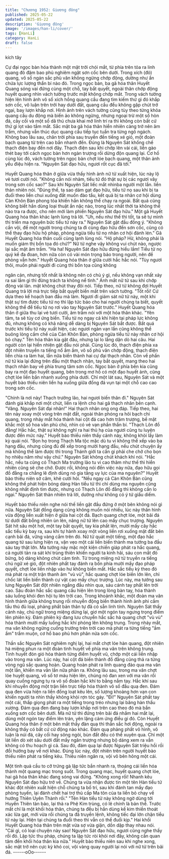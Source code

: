```yaml
---
title: "Chương 1952: Giương đông"
published: 2025-05-22
updated: 2025-05-22
description: 'Giương đông'
image: '/images/han-li/cover/'
tags: [HanLi]
category: HanLi
draft: false
---
```


kích tây

Cự đại ngọc bàn hóa thành một mặt trởi chói mắt, từ phía trên tỏa
ra linh quang đỏ đậm bao phủ nghiêm ngặt sơn cốc bên dưới.
Trong xích (đỏ) quang, vô số ngán sắc phù văn không ngừng
chớp động, dường như ẩn chứa lực lượng thẩn bí nào đó.
Trong ngọc bàn, ba gã hóa thân Huyết Quang sóng vai đứng
cùng một chỗ, tay bắt quyết, ngoài thân chớp động huyết quang
nhìn vách tường trước mặt không chớp mắt. Trong vách tường
hiện lên hình ảnh vô số xích hồng quang cầu đang tìm kiếm thứ gì
đó khắp sơn cốc, vô luận trên trởi hay dưới đất, quang cầu đểu
không gặp chút trở ngại, bay lượn khắp nơi.
Hình ảnh trên vách tường cũng tùy theo từng khỏa quang cầu du
động mà biến ảo không ngừng, nhưng ngoại trừ một số hòn đá,
cây cối và một số dã thú chưa khai mở linh trí ra thì không còn bất
cứ thứ gì lọt vào tầm mắt.
Sắc mặt ba gã hóa thân hiển nhiên càng trở nên âm trầm, nhưng
vẫn thúc dục quang cầu tiếp tục tuần tra từng ngõ ngách. Không
bao lâu sau, chân trời phía sau truyền đến tiếng xé gió, một đoàn
bạch quang từ trên cao bắn nhanh đến.
Đúng là Nguyên Sát khống chế thạch điện bay đến nơi đây.
Thạch điện sau khi chớp lên vài cái, liền gào thét bay tới cách
ngọc bàn hơn ngàn trượng rồi dừng độn quang lại. Cơ hồ cùng
lúc đó, vách tường trên ngọc bàn chợt lóe bạch quang, một thân
ảnh yểu điệu hiện ra.
"Nguyên Sát đạo hữu, ngươi rốt cục đã tới."

Huyết Quang hóa thân ở giữa vừa thấy hình ảnh nữ tử xuất hiện,
lúc này lộ vẻ tươi cười nói.
"Không cần nói nhảm, tiểu tử đó thật sự bị các ngươi vây trong
sơn cốc sao?"
Sau khi Nguyên Sát liếc mắt nhinba người một lần. liền thản
nhiên nói.
"Đúng thế, ta sao dám gạt đạo hữu, tiểu tử nọ sau khi bị ta đuổi
theo liền chui xuống đất muốn đào tẩu, kết quả bị ta nhân cơ hội
dùng Càn Khôn Bàn phong tỏa khiến hắn không thể chạy ra
ngoài. Bất quá cũng không biết hắn dùng loại thuật ẩn nặc nào,
trong lúc nhất thời ta không thể nào tra ra được, cho nên mới làm
phiền Nguyên Sát đạo hữu."
Một gã Huyết Quang hóa thân khác lạnh lùng trả lời.
"Uh, nếu như thế thì tốt, ta sẽ tự mình thi triển ma nguyên bức tiểu
tử này ra."
Nguyên Sát gật đầu đồng ý.
"Không cần vội, để một người trong chúng ta đi cùng đạo hữu đến
sơn cốc, cũng có thể thay đạo hữu hộ pháp, phòng ngừa tiểu tử
nọ nhân cơ hội đánh lén."
Gã Huyết Quang hóa thân cuối cùng lạnh lùng nói.
"Hộ pháp? Hừ, không phải là muốn giám thị bổn tọa đó chứ?"
Nữ tử nghe vậy không vui chút nào, ngược lại sắc mặt âm trầm.
"Ha ha! Nguyên Sát đạo hữu đừng hiểu lầm! Tiểu tử nọ quỷ kế đa
đoan, hơn nữa còn có vài món trọng bảo trong người, nên đề
phòng vẫn hơn."
Huyết Quang hóa thân ờ giữa cười hắc hắc nói.
"Tùy ngươi thôi, muốn phái người đi cùng thì bổn tọa cũng không

ngăn cản, nhưng tốt nhất là không nên có chủ ý gì, nếu không vạn
nhất xảy ra sai lầm gì thì đừng trách ta không nể tình."
Ánh mắt nữ tử sau khi chớp động vài lân. mặt không chút thay đôi
nói.
Tiếp theo, nữ tử không đợi Huyết Quang trả lời mà trực tiếp bắt
quyết biến mất trên vách tường.
"Tốt rồi! Cứ dựa theo kế hoạch ban đầu mà làm. Ngươi đi giám
sát nữ tử này, một khi thật sự tìm được tiểu tử nọ thì lập tức báo
cho hai người chúng ta biết, quyết không thể để tiểu tử nọ rơi vào
tay Nguyên Sát trước."
Huyết Quang hóa thân ở giữa thu lại vẻ tươi cười, âm trầm nói
với một hóa thân khác.
"Yên tâm, ta sẽ tùy cơ ứng biến. Tiểu tử nọ ngay cả khi hiện tại
pháp lực không đủ, nhưng không có khả năng dễ dàng bị Nguyên
Sát bắt được. Bất quá trước khi tiểu tử này xuất hiện, các ngươi
ngàn vạn lần cũng không thể buông lỏng cấm chế của Càn Khôn
Bàn, phòng ngừa tiểu tử này nhân cơ hội bỏ chạy."
Tên hóa thân kia gật đâu, nhưng lại lo lắng dặn dò hai câu.
Hai người còn lại hiển nhiên gật đầu nói phải.
Cùng lúc đó, thạch điện phía xa đột nhiên truyền ra tiếng nổ ầm
ầm, vô số phù văn chớp động, thạch điện liền chia ra làm hai, lần
nữa biến thành hai cự đại thạch nhân. Còn về phần nữ tử kia lại
đứng trên đầu một thạch nhân, tay bắt quyết, mang theo hai thạch
nhân bay về phía trung tâm sơn cốc.
Ngọc bàn ở phía bên kia cũng bay ra một đạo huyết quang, bên
trong mơ hồ có một đạo huyết ảnh, cũng chợt lóe liền bắn nhanh
xuống phía dưới.
Chỉ một lát sau, Nguyên Sát và một huyết bào thiếu niên liền hạ
xuống giữa đống đá vụn tại một chỗ cao cao trong sơn cốc.

"Chính là nơi này! Thạch trưởng lão, hai ngươi biến thân đi."
Nguyên Sát đánh giá khắp nơi một chút, liền ra lệnh cho hai gã
thạch nhân bên cạnh.
"Vâng. Nguyên Sát đại nhân!"
Hai thạch nhân ong ong đáp.
Tiếp theo, hai tên này xoay một vòng trên mặt đất, ngoài thân
phóng ra hôi bạch chi quang, trong nháy mắt hóa thành hai cột đá
cao hơn trăm trượng, bề mặt khắc một số hoa văn phù chú, nhìn
có vẻ vạn phần thần bí.
"Thạch Lôn đồ đằng! Hắc hắc, thật sự không nghĩ ra hai thủ hạ
của ngươi cũng tu luyện được đến mức này."
Huyết bào thiếu niên thấy cảnh này, không khòi lấy làm kỳ quái
nói.
"Bọn họ trong Thạch Ma tộc mặc dù tu vi không thể xếp vào ba
hạng đầu, nhưng cũng đủ để xếp trong mười hạng đầu, nếu chút
chuyện ấy mà không thể làm được thì trong Thánh giới ta cần gi
phải che chở cho bọn họ nhiêu năm như vậy chứ."
Nguyên Sát không chút khách khí nói.
"Hắc hắc, nếu ta cũng có Thạch Ma trưởng lão tu vi cao thâm như
thế thì hiển nhiên cũng sẽ che chở. Được rồi, không nói đến việc
này nữa, đạo hữu gọi đồ đằng ra chẳng lẽ định dùng nó gia tăng
uy lực của ma nguyên?"
Huyết bào thiếu niên sờ căm, khẽ cười hỏi.
"Nếu ngay cả Càn Khôn Bàn cũng không thể phát hiện bóng dáng
Hàn tiểu tử thì chỉ dùng ma nguyên cũng không nhất định tìm
được, nhưng có Thạch Lôn đồ đằng thì không cần lo ngại."
Nguyên Sát thản nhiên trả lời, dường như không có ý tứ giấu
diếm.

Huyết bào thiếu niên nghe nói thế liền gật đầu đứng ở một bên
không nói gì nữa. Nguyên Sát đồng dạng cũng không muốn nói
nhiều, lúc này thân hình vừa động liền xuất hiện ở giữa hai cột
đá. Bạch quang chợt lóe, một bãi đá từ dưới đất bỗng nhiên ùn
lên, nâng nữ tử lên cao mấy chục trượng.
Nguyên Sát hít sâu một hơi, một tay bắt quyết, tay kia phất lên,
mười mấy cây hắc sắc tiểu kỳ bay ra, sau khi tự hành xoay một
vòng liền rơi xuống mặt đất bên cạnh bãi đá, vững vàng cắm trên
đó. Nữ tử quát một tiếng, một đạo hắc quang từ sau lưng hiện ra,
vặn vẹo một cái liền biến thành ma tướng ba đầu sáu tay thật lớn.
Ma tướng này mặc một kiện chiến giáp phát ra hắc quang, cả
người tản ra sát khí trùng thiên khiến người ta kinh hãi, sáu con
mắt đỏ bừng, bộ dáng không chút cảm tình. Từ trong miệng nữ tử
truyền ra tiếng chú ngữ xé gió, đột nhiên phất tay đánh ra bốn
phía mười mấy đạo pháp quyết, chợt lóe liền nhập vào hư không
biến mất. Hắc sắc tiểu kỳ theo đó mà phát ra một trận thanh âm
"vù vù", hắc quang chợt lóe biến lớn lên, chỉ chốc lát liền biến
thành cự vật cao mấy chục trượng.
Lúc này, ma tướng sau lưng Nguyên Sát đột nhiên ngẩng đầu
nhìn qua, sáu cánh tay phất lên trời cao. Sáu đoàn hắc sắc quang
cầu hiện lên trong lòng bàn tay, hóa thành sáu luồng khói đen hội
tụ lên trời cao.
Trong khoảnh khắc, một đoàn ma vân hình thành giữa không
trung rồi nhuyễn động biến thành hình ảnh phi cầm tẩu thú đủ
loại, phảng phất bản thân tự đã có sẵn linh tính.
Nguyên Sát thấy cảnh này, chú ngữ trong miệng dừng lại, giơ một
ngón tay ngưng trọng điểm lên phiên kỳ. Đám phiên kỳ đang lưu
chuyển hắc sắc hà quang chợt "vù vù" hóa thành mười mấy luồng
hắc khí phóng lên không trung.
Trong nháy mắt, ma vân không ngừng cuồng trướng trên trời cao
mà phát ra từng tiếng "ầm ầm" trầm muộn, cơ hồ bao phủ hơn
phân nửa sơn cốc.

Thần sắc Nguyên Sát nghiêm nghị lại, hai mắt chợt lóe hàn
quang, đột nhiên há miệng phun ra một đoàn tinh huyết về phía
ma vân trên không trung. Tinh huyết đón gió hóa thành từng điểm
huyết vũ, chớp một cái liền nhập vào trong ma vân.
Lúc này, hai cột đá biến thành đồ đằng cũng thả ra từng vòng ngũ
sắc quang hoàn. Quang hoàn phát ra linh quang đảo qua ma vân
một lần, khiến ma vân lần nữa phân ra.
Không lâu sau, trong ma vân chợt lóe huỵết quang, vô số tơ máu
hiện lên, chúng nó đan xen với ma vân rồi quay cuồng ngưng tụ
ra vô số đoàn hắc khí to bằng nắm tay. Hắc khí sau khi nhuyễn
động một trận liền trực tiếp hóa thành vô số đầu quạ đen. Đám
quạ đen vừa hiện ra liền đồng loạt kêu lên, số lượng khoảng hơn
vạn con khiến người ta nhìn thấy không khòi rợn tóc gáy.
"Đi!"
Nguyên Sát phất tay một cái, thấp giọng phát ra một tiếng trong
tréo nhưng lại băng hàn thấu xương.
Đám quạ đen đang bay lượn khắp nơi trên cao theo đó mà bắn
xuống sơn cốc bên dưới. Mà nữ tử thì đứng trên bãi đá nhắm hai
mắt lại, dùng một ngón tay điểm lên trán, yên lặng cảm ứng điều
gi đó.
Còn Huyết Quang hóa thân ờ một bên mắt thấy đàn quạ thì thần
sắc hơi động, ngoài ra không thấy có bất cứ cừ động nào khác.
Đám quạ phảng phất vô hình, vô luận là núi đá, cây cối hay sông
ngòi, bùn đất đều có thể xuyên qua.
Chỉ một lát liền dò xét sâu dưới đất mấy ngân trượng nhưng bộ
dáng xem ra vẫn không có thu hoạch gì cả. Sau đó, đám quạ lại
được Nguyên Sát triệu hồi rồi đổi hướng bay về nơi khác.
Đúng lúc này, đột nhiên trên người huyết bào thiếu niên phát ra
tiếng kêu.
Thiêu niên ngân ra, vội vô bên hông một cái.

Một tinh quả cầu to cỡ trứng gà lập tức bắn nhanh ra, thoáng cái
liền hóa thành một quang mạc trong suốt. Trong quang mạc,
huyết quang chợt lóe, hai gã hóa thân khác đang sóng vai đứng.
"Không xong rồi! Nhanh kêu Nguyên Sát đạo hữu trở về. Chúng
ta vừa nhận được tin một tên Hàn tiểu tử khác đột nhiên xuất hiện
chỗ chúng ta bố trí, sau khi đánh tan mấy đạo phòng tuyến, lại
đánh chết hai trợ thủ cấp Ma tôn của ta liền bỏ chạy về hướng
Thiên Uyên Thành rồi."
"Tên Hàn tiểu tử này không ngờ dùng tới Huyền Thiên tàn bảo, lại
thả ra Phệ Kim trùng, có lẽ chính là bản thể. Trước mắt chỉ là một
khối hóa thân, chúng ta đều bị hắn dùng kế kim thiền thoát xác
lừa gạt, mới vừa rồi chúng ta đã truyền lệnh, không tiếc đại lớn
chặn tiểu tử này lại. Hiện tại chúng ta đuổi theo thì vẫn có thể đuổi
kịp."
Hai khối Huyết Quang hóa thân trên mặt vừa sợ vừa giận, dồn
dập thay nhau nói.
"Cái gì, có loại chuyện này sao! Nguyên Sát đạo hữu, ngươi cũng
nghe thấy rồi đó. Lập tức thu pháp, chúng ta lập tức ròi khỏi nơi
đây, không cần quan tâm đến khối hóa thân kia nữa."
Huyết bào thiếu niên sau khi nghe xong, sắc mặt trở nên cực kỳ
khó coi, vội vàng quay người lại nói với nữ tử trên bãi đá.
------oOo------
